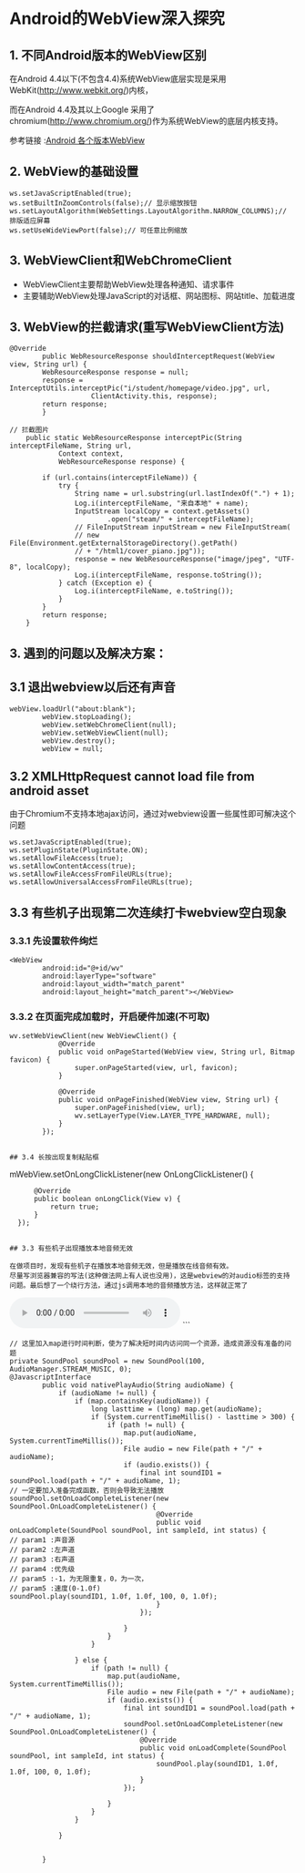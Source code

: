 # Android的WebView深入探究



## 1. 不同Android版本的WebView区别

在Android 4.4以下(不包含4.4)系统WebView底层实现是采用WebKit(http://www.webkit.org/)内核，

而在Android 4.4及其以上Google 采用了chromium(http://www.chromium.org/)作为系统WebView的底层内核支持。

参考链接 :[Android 各个版本WebView](http://blog.csdn.net/typename/article/details/40425275)

## 2. WebView的基础设置

```
ws.setJavaScriptEnabled(true);
ws.setBuiltInZoomControls(false);// 显示缩放按钮
ws.setLayoutAlgorithm(WebSettings.LayoutAlgorithm.NARROW_COLUMNS);// 排版适应屏幕
ws.setUseWideViewPort(false);// 可任意比例缩放
```

## 3. WebViewClient和WebChromeClient

* WebViewClient主要帮助WebView处理各种通知、请求事件
* 主要辅助WebView处理JavaScript的对话框、网站图标、网站title、加载进度



## 3. WebView的拦截请求(重写WebViewClient方法)

```
@Override
        public WebResourceResponse shouldInterceptRequest(WebView view, String url) {
        WebResourceResponse response = null;
        response = InterceptUtils.interceptPic("i/student/homepage/video.jpg", url,
                    ClientActivity.this, response);
        return response;
        }
```


```
// 拦截图片
    public static WebResourceResponse interceptPic(String interceptFileName, String url,
            Context context,
            WebResourceResponse response) {

        if (url.contains(interceptFileName)) {
            try {
                String name = url.substring(url.lastIndexOf(".") + 1);
                Log.i(interceptFileName, "来自本地" + name);
                InputStream localCopy = context.getAssets()
                        .open("steam/" + interceptFileName);
                // FileInputStream inputStream = new FileInputStream(
                // new File(Environment.getExternalStorageDirectory().getPath()
                // + "/html1/cover_piano.jpg"));
                response = new WebResourceResponse("image/jpeg", "UTF-8", localCopy);
                Log.i(interceptFileName, response.toString());
            } catch (Exception e) {
                Log.i(interceptFileName, e.toString());
            }
        }
        return response;
    }
```
## 3. 遇到的问题以及解决方案：
## 3.1 退出webview以后还有声音

```
webView.loadUrl("about:blank");
        webView.stopLoading();
        webView.setWebChromeClient(null);
        webView.setWebViewClient(null);
        webView.destroy();
        webView = null;
```

## 3.2 XMLHttpRequest cannot load file from android asset 
由于Chromium不支持本地ajax访问，通过对webview设置一些属性即可解决这个问题

```
ws.setJavaScriptEnabled(true);
ws.setPluginState(PluginState.ON);
ws.setAllowFileAccess(true);
ws.setAllowContentAccess(true);
ws.setAllowFileAccessFromFileURLs(true);
ws.setAllowUniversalAccessFromFileURLs(true);
```



## 3.3 有些机子出现第二次连续打卡webview空白现象

### 3.3.1 先设置软件绚烂

```
<WebView
        android:id="@+id/wv"
        android:layerType="software"
        android:layout_width="match_parent"
        android:layout_height="match_parent"></WebView>
```

### 3.3.2 在页面完成加载时，开启硬件加速(不可取)

```
wv.setWebViewClient(new WebViewClient() {
            @Override
            public void onPageStarted(WebView view, String url, Bitmap favicon) {
                super.onPageStarted(view, url, favicon);
            }

            @Override
            public void onPageFinished(WebView view, String url) {
                super.onPageFinished(view, url);
                wv.setLayerType(View.LAYER_TYPE_HARDWARE, null);
            }
        });
```
```

## 3.4 长按出现复制粘贴框

```
mWebView.setOnLongClickListener(new OnLongClickListener() {  
            
          @Override  
          public boolean onLongClick(View v) {  
              return true;  
          }  
      }); 
```

## 3.3 有些机子出现播放本地音频无效

在做项目时，发现有些机子在播放本地音频无效，但是播放在线音频有效。
尽量写浏览器兼容的写法(这种做法网上有人说也没用)，这是webview的对audio标签的支持问题。最后想了一个绕行方法，通过js调用本地的音频播放方法，这样就正常了

```
<audio controls="controls">  
<source src="song.ogg" type="audio/ogg">  
<source src="song.mp3" type="audio/mpeg">  
Your browser does not support the audio tag.  
</audio>  
```

```
// 这里加入map进行时间判断，使为了解决短时间内访问同一个资源，造成资源没有准备的问题
private SoundPool soundPool = new SoundPool(100, AudioManager.STREAM_MUSIC, 0);
@JavascriptInterface
        public void nativePlayAudio(String audioName) {
            if (audioName != null) {
                if (map.containsKey(audioName)) {
                    long lasttime = (long) map.get(audioName);
                    if (System.currentTimeMillis() - lasttime > 300) {
                        if (path != null) {
                            map.put(audioName, System.currentTimeMillis());
                            File audio = new File(path + "/" + audioName);
                            if (audio.exists()) {
                                final int soundID1 = soundPool.load(path + "/" + audioName, 1);
// 一定要加入准备完成函数，否则会导致无法播放
soundPool.setOnLoadCompleteListener(new SoundPool.OnLoadCompleteListener() {
                                    @Override
                                    public void onLoadComplete(SoundPool soundPool, int sampleId, int status) {
// param1 :声音源
// param2 :左声道
// param3 :右声道
// param4 :优先级
// param5 :-1，为无限重复，0，为一次，
// param5 :速度(0-1.0f)
soundPool.play(soundID1, 1.0f, 1.0f, 100, 0, 1.0f);
                                    }
                                });

                            }
                        }
                    }

                } else {
                    if (path != null) {
                        map.put(audioName, System.currentTimeMillis());
                        File audio = new File(path + "/" + audioName);
                        if (audio.exists()) {
                            final int soundID1 = soundPool.load(path + "/" + audioName, 1);
                            soundPool.setOnLoadCompleteListener(new SoundPool.OnLoadCompleteListener() {
                                @Override
                                public void onLoadComplete(SoundPool soundPool, int sampleId, int status) {
                                    soundPool.play(soundID1, 1.0f, 1.0f, 100, 0, 1.0f);
                                }
                            });

                        }
                    }
                }

            }


        }
```

